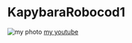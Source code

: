 # KapybaraRobocod1
![my photo](https://github.com/user-attachments/assets/89ff4f34-ef13-4b1c-bb83-6ffa812a4a3a)
[my youtube](https://www.youtube.com/channel/UCTA4qL6QZqFKH3LPleCe16A)
